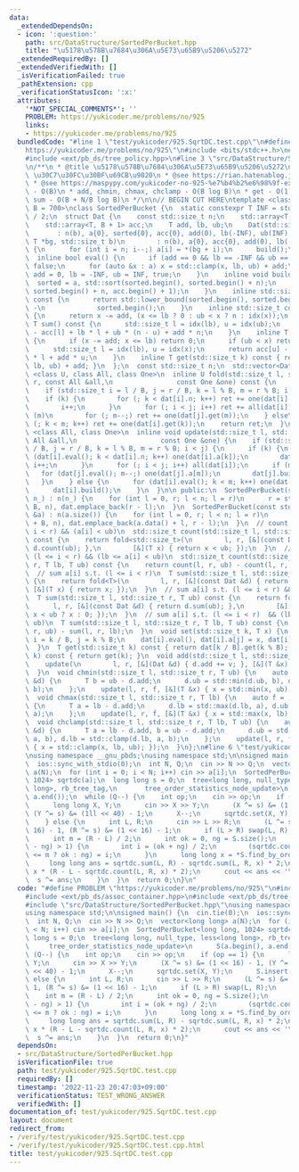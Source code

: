 ```yaml
---
data:
  _extendedDependsOn:
  - icon: ':question:'
    path: src/DataStructure/SortedPerBucket.hpp
    title: "\u5178\u578B\u7684\u306A\u5E73\u65B9\u5206\u5272"
  _extendedRequiredBy: []
  _extendedVerifiedWith: []
  _isVerificationFailed: true
  _pathExtension: cpp
  _verificationStatusIcon: ':x:'
  attributes:
    '*NOT_SPECIAL_COMMENTS*': ''
    PROBLEM: https://yukicoder.me/problems/no/925
    links:
    - https://yukicoder.me/problems/no/925
  bundledCode: "#line 1 \"test/yukicoder/925.SqrtDC.test.cpp\"\n#define PROBLEM \"\
    https://yukicoder.me/problems/no/925\"\n#include <bits/stdc++.h>\n#include <ext/pb_ds/assoc_container.hpp>\n\
    #include <ext/pb_ds/tree_policy.hpp>\n#line 3 \"src/DataStructure/SortedPerBucket.hpp\"\
    \n/**\n * @title \u5178\u578B\u7684\u306A\u5E73\u65B9\u5206\u5272\n * @category\
    \ \u30C7\u30FC\u30BF\u69CB\u9020\n * @see https://rian.hatenablog.jp/entry/2020/10/01/001253\n\
    \ * @see https://maspypy.com/yukicoder-no-925-%e7%b4%b2%e6%98%9f-extra\n * set\
    \ - O(B)\n * add, chmin, chmax, chclamp - O(B log B)\n * get - O(1)\n * count,\
    \ sum - O(B + N/B log B)\n */\n\n// BEGIN CUT HERE\ntemplate <class T, std::size_t\
    \ B = 700>\nclass SortedPerBucket {\n  static constexpr T INF = std::numeric_limits<T>::max()\
    \ / 2;\n  struct Dat {\n    const std::size_t n;\n    std::array<T, B> a, sorted;\n\
    \    std::array<T, B + 1> acc;\n    T add, lb, ub;\n    Dat(std::size_t b)\n \
    \       : n(b), a{0}, sorted{0}, acc{0}, add(0), lb(-INF), ub(INF) {}\n    Dat(const\
    \ T *bg, std::size_t b)\n        : n(b), a{0}, acc{0}, add(0), lb(-INF), ub(INF)\
    \ {\n      for (int i = n; i--;) a[i] = *(bg + i);\n      build();\n    }\n  \
    \  inline bool eval() {\n      if (add == 0 && lb == -INF && ub == INF) return\
    \ false;\n      for (auto &x : a) x = std::clamp(x, lb, ub) + add;\n      return\
    \ add = 0, lb = -INF, ub = INF, true;\n    }\n    inline void build() {\n    \
    \  sorted = a, std::sort(sorted.begin(), sorted.begin() + n);\n      std::partial_sum(sorted.begin(),\
    \ sorted.begin() + n, acc.begin() + 1);\n    }\n    inline std::size_t idx(T x)\
    \ const {\n      return std::lower_bound(sorted.begin(), sorted.begin() + n, x)\
    \ -\n             sorted.begin();\n    }\n    inline std::size_t count(T x) const\
    \ {\n      return x -= add, (x <= lb ? 0 : ub < x ? n : idx(x));\n    }\n    inline\
    \ T sum() const {\n      std::size_t l = idx(lb), u = idx(ub);\n      return acc[u]\
    \ - acc[l] + lb * l + ub * (n - u) + add * n;\n    }\n    inline T sum(T x) const\
    \ {\n      if (x -= add; x <= lb) return 0;\n      if (ub < x) return sum();\n\
    \      std::size_t l = idx(lb), u = idx(x);\n      return acc[u] - acc[l] + lb\
    \ * l + add * u;\n    }\n    inline T get(std::size_t k) const { return std::clamp(a[k],\
    \ lb, ub) + add; }\n  };\n  const std::size_t n;\n  std::vector<Dat> dat;\n  template\
    \ <class U, class All, class One>\n  inline U fold(std::size_t l, std::size_t\
    \ r, const All &all,\n                const One &one) const {\n    U ret = 0;\n\
    \    if (std::size_t i = l / B, j = r / B, k = l % B, m = r % B; i < j) {\n  \
    \    if (k) {\n        for (; k < dat[i].n; k++) ret += one(dat[i].get(k));\n\
    \        i++;\n      }\n      for (; i < j; i++) ret += all(dat[i]);\n      if\
    \ (m)\n        for (; m--;) ret += one(dat[j].get(m));\n    } else\n      for\
    \ (; k < m; k++) ret += one(dat[i].get(k));\n    return ret;\n  }\n  template\
    \ <class All, class One>\n  inline void update(std::size_t l, std::size_t r, const\
    \ All &all,\n                     const One &one) {\n    if (std::size_t i = l\
    \ / B, j = r / B, k = l % B, m = r % B; i < j) {\n      if (k) {\n        for\
    \ (dat[i].eval(); k < dat[i].n; k++) one(dat[i].a[k]);\n        dat[i].build(),\
    \ i++;\n      }\n      for (; i < j; i++) all(dat[i]);\n      if (m) {\n     \
    \   for (dat[j].eval(); m--;) one(dat[j].a[m]);\n        dat[j].build();\n   \
    \   }\n    } else {\n      for (dat[i].eval(); k < m; k++) one(dat[i].a[k]);\n\
    \      dat[i].build();\n    }\n  }\n\n public:\n  SortedPerBucket(std::size_t\
    \ n_) : n(n_) {\n    for (int l = 0, r; l < n; l = r)\n      r = std::min(l +\
    \ B, n), dat.emplace_back(r - l);\n  }\n  SortedPerBucket(const std::vector<T>\
    \ &a) : n(a.size()) {\n    for (int l = 0, r; l < n; l = r)\n      r = std::min(l\
    \ + B, n), dat.emplace_back(a.data() + l, r - l);\n  }\n  // count i s.t. (l <=\
    \ i < r) && (a[i] < ub)\n  std::size_t count(std::size_t l, std::size_t r, T ub)\
    \ const {\n    return fold<std::size_t>(\n        l, r, [&](const Dat &d) { return\
    \ d.count(ub); },\n        [&](T x) { return x < ub; });\n  }\n  // count i s.t.\
    \ (l <= i < r) && (lb <= a[i] < ub)\n  std::size_t count(std::size_t l, std::size_t\
    \ r, T lb, T ub) const {\n    return count(l, r, ub) - count(l, r, lb);\n  }\n\
    \  // sum a[i] s.t. (l <= i < r)\n  T sum(std::size_t l, std::size_t r) const\
    \ {\n    return fold<T>(\n        l, r, [&](const Dat &d) { return d.sum(); },\
    \ [&](T x) { return x; });\n  }\n  // sum a[i] s.t. (l <= i < r) && (a[i] < ub)\n\
    \  T sum(std::size_t l, std::size_t r, T ub) const {\n    return fold<T>(\n  \
    \      l, r, [&](const Dat &d) { return d.sum(ub); },\n        [&](T x) { return\
    \ x < ub ? x : 0; });\n  }\n  // sum a[i] s.t. (l <= i < r)  && (lb <= a[i] <\
    \ ub)\n  T sum(std::size_t l, std::size_t r, T lb, T ub) const {\n    return sum(l,\
    \ r, ub) - sum(l, r, lb);\n  }\n  void set(std::size_t k, T x) {\n    std::size_t\
    \ i = k / B, j = k % B;\n    dat[i].eval(), dat[i].a[j] = x, dat[i].build();\n\
    \  }\n  T get(std::size_t k) const { return dat[k / B].get(k % B); }\n  T operator[](std::size_t\
    \ k) const { return get(k); }\n  void add(std::size_t l, std::size_t r, T v) {\n\
    \    update(\n        l, r, [&](Dat &d) { d.add += v; }, [&](T &x) { x += v; });\n\
    \  }\n  void chmin(std::size_t l, std::size_t r, T ub) {\n    auto f = [&](Dat\
    \ &d) {\n      T b = ub - d.add;\n      d.ub = std::min(d.ub, b), d.lb = std::min(d.lb,\
    \ b);\n    };\n    update(l, r, f, [&](T &x) { x = std::min(x, ub); });\n  }\n\
    \  void chmax(std::size_t l, std::size_t r, T lb) {\n    auto f = [&](Dat &d)\
    \ {\n      T a = lb - d.add;\n      d.lb = std::max(d.lb, a), d.ub = std::max(d.ub,\
    \ a);\n    };\n    update(l, r, f, [&](T &x) { x = std::max(x, lb); });\n  }\n\
    \  void chclamp(std::size_t l, std::size_t r, T lb, T ub) {\n    auto f = [&](Dat\
    \ &d) {\n      T a = lb - d.add, b = ub - d.add;\n      d.ub = std::clamp(d.ub,\
    \ a, b), d.lb = std::clamp(d.lb, a, b);\n    };\n    update(l, r, f, [&](T &x)\
    \ { x = std::clamp(x, lb, ub); });\n  }\n};\n#line 6 \"test/yukicoder/925.SqrtDC.test.cpp\"\
    \nusing namespace __gnu_pbds;\nusing namespace std;\n\nsigned main() {\n  cin.tie(0);\n\
    \  ios::sync_with_stdio(0);\n  int N, Q;\n  cin >> N >> Q;\n  vector<long long>\
    \ a(N);\n  for (int i = 0; i < N; i++) cin >> a[i];\n  SortedPerBucket<long long,\
    \ 1024> sqrtdc(a);\n  long long s = 0;\n  tree<long long, null_type, less<long\
    \ long>, rb_tree_tag,\n       tree_order_statistics_node_update>\n      S(a.begin(),\
    \ a.end());\n  while (Q--) {\n    int op;\n    cin >> op;\n    if (op == 1) {\n\
    \      long long X, Y;\n      cin >> X >> Y;\n      (X ^= s) &= (1 << 16) - 1,\
    \ (Y ^= s) &= (1ll << 40) - 1;\n      X--;\n      sqrtdc.set(X, Y);\n      S.insert(Y);\n\
    \    } else {\n      int L, R;\n      cin >> L >> R;\n      (L ^= s) &= (1 <<\
    \ 16) - 1, (R ^= s) &= (1 << 16) - 1;\n      if (L > R) swap(L, R);\n      L--;\n\
    \      int m = (R - L) / 2;\n      int ok = 0, ng = S.size();\n      while (abs(ok\
    \ - ng) > 1) {\n        int i = (ok + ng) / 2;\n        (sqrtdc.count(L, R, *S.find_by_order(i))\
    \ <= m ? ok : ng) = i;\n      }\n      long long x = *S.find_by_order(ok);\n \
    \     long long ans = sqrtdc.sum(L, R) - sqrtdc.sum(L, R, x) * 2;\n      ans -=\
    \ x * (R - L - sqrtdc.count(L, R, x) * 2);\n      cout << ans << '\\n';\n    \
    \  s ^= ans;\n    }\n  }\n  return 0;\n}\n"
  code: "#define PROBLEM \"https://yukicoder.me/problems/no/925\"\n#include <bits/stdc++.h>\n\
    #include <ext/pb_ds/assoc_container.hpp>\n#include <ext/pb_ds/tree_policy.hpp>\n\
    #include \"src/DataStructure/SortedPerBucket.hpp\"\nusing namespace __gnu_pbds;\n\
    using namespace std;\n\nsigned main() {\n  cin.tie(0);\n  ios::sync_with_stdio(0);\n\
    \  int N, Q;\n  cin >> N >> Q;\n  vector<long long> a(N);\n  for (int i = 0; i\
    \ < N; i++) cin >> a[i];\n  SortedPerBucket<long long, 1024> sqrtdc(a);\n  long\
    \ long s = 0;\n  tree<long long, null_type, less<long long>, rb_tree_tag,\n  \
    \     tree_order_statistics_node_update>\n      S(a.begin(), a.end());\n  while\
    \ (Q--) {\n    int op;\n    cin >> op;\n    if (op == 1) {\n      long long X,\
    \ Y;\n      cin >> X >> Y;\n      (X ^= s) &= (1 << 16) - 1, (Y ^= s) &= (1ll\
    \ << 40) - 1;\n      X--;\n      sqrtdc.set(X, Y);\n      S.insert(Y);\n    }\
    \ else {\n      int L, R;\n      cin >> L >> R;\n      (L ^= s) &= (1 << 16) -\
    \ 1, (R ^= s) &= (1 << 16) - 1;\n      if (L > R) swap(L, R);\n      L--;\n  \
    \    int m = (R - L) / 2;\n      int ok = 0, ng = S.size();\n      while (abs(ok\
    \ - ng) > 1) {\n        int i = (ok + ng) / 2;\n        (sqrtdc.count(L, R, *S.find_by_order(i))\
    \ <= m ? ok : ng) = i;\n      }\n      long long x = *S.find_by_order(ok);\n \
    \     long long ans = sqrtdc.sum(L, R) - sqrtdc.sum(L, R, x) * 2;\n      ans -=\
    \ x * (R - L - sqrtdc.count(L, R, x) * 2);\n      cout << ans << '\\n';\n    \
    \  s ^= ans;\n    }\n  }\n  return 0;\n}"
  dependsOn:
  - src/DataStructure/SortedPerBucket.hpp
  isVerificationFile: true
  path: test/yukicoder/925.SqrtDC.test.cpp
  requiredBy: []
  timestamp: '2022-11-23 20:47:03+09:00'
  verificationStatus: TEST_WRONG_ANSWER
  verifiedWith: []
documentation_of: test/yukicoder/925.SqrtDC.test.cpp
layout: document
redirect_from:
- /verify/test/yukicoder/925.SqrtDC.test.cpp
- /verify/test/yukicoder/925.SqrtDC.test.cpp.html
title: test/yukicoder/925.SqrtDC.test.cpp
---
```

